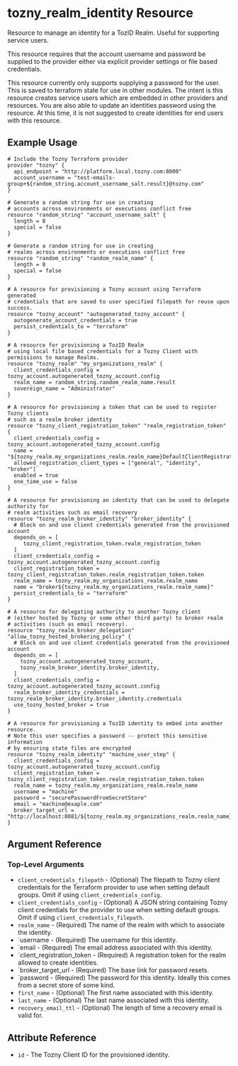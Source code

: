 # tozny_realm_identity Resource

Resource to manage an identity for a TozID Realm. Useful for supporting service users.

This resource requires that the account username and password be supplied to the provider either via explicit provider settings or file based credentials.

This resource currently only supports supplying a password for the user. This is saved to terraform state for use in other modules. The intent is this resource creates service
users which are embedded in other providers and resources. You are also able to update an identities password using the resource. At this time, it is not suggested to create identities for end users with this resource.

## Example Usage

```hcl
# Include the Tozny Terraform provider
provider "tozny" {
  api_endpoint = "http://platform.local.tozny.com:8000"
  account_username = "test-emails-group+${random_string.account_username_salt.result}@tozny.com"
}

# Generate a random string for use in creating
# accounts across environments or executions conflict free
resource "random_string" "account_username_salt" {
  length = 8
  special = false
}

# Generate a random string for use in creating
# realms across environments or executions conflict free
resource "random_string" "random_realm_name" {
  length = 8
  special = false
}

# A resource for provisioning a Tozny account using Terraform generated
# credentials that are saved to user specified filepath for reuse upon success.
resource "tozny_account" "autogenerated_tozny_account" {
  autogenerate_account_credentials = true
  persist_credentials_to = "terraform"
}

# A resource for provisioning a TozID Realm
# using local file based credentials for a Tozny Client with permissions to manage Realms.
resource "tozny_realm" "my_organizations_realm" {
  client_credentials_config = tozny_account.autogenerated_tozny_account.config
  realm_name = random_string.random_realm_name.result
  sovereign_name = "Administrator"
}

# A resource for provisioning a token that can be used to register Tozny clients
# such as a realm broker identity
resource "tozny_client_registration_token" "realm_registration_token" {
  client_credentials_config = tozny_account.autogenerated_tozny_account.config
  name = "${tozny_realm.my_organizations_realm.realm_name}DefaultClientRegistrationToken"
  allowed_registration_client_types = ["general", "identity", "broker"]
  enabled = true
  one_time_use = false
}

# A resource for provisioning an identity that can be used to delegate authority for
# realm activities such as email recovery
resource "tozny_realm_broker_identity" "broker_identity" {
  # Block on and use client credentials generated from the provisioned account
  depends_on = [
     tozny_client_registration_token.realm_registration_token
  ]
  client_credentials_config = tozny_account.autogenerated_tozny_account.config
  client_registration_token = tozny_client_registration_token.realm_registration_token.token
  realm_name = tozny_realm.my_organizations_realm.realm_name
  name = "broker${tozny_realm.my_organizations_realm.realm_name}"
  persist_credentials_to = "terraform"
}

# A resource for delegating authority to another Tozny client
# (either hosted by Tozny or some other third party) to broker realm
# activities (such as email recovery).
resource "tozny_realm_broker_delegation" "allow_tozny_hosted_brokering_policy" {
  # Block on and use client credentials generated from the provisioned account
  depends_on = [
    tozny_account.autogenerated_tozny_account,
    tozny_realm_broker_identity.broker_identity,
  ]
  client_credentials_config = tozny_account.autogenerated_tozny_account.config
  realm_broker_identity_credentials = tozny_realm_broker_identity.broker_identity.credentials
  use_tozny_hosted_broker = true
}

# A resource for provisioning a TozID identity to embed into another resource.
# Note this user specifies a password -- protect this sensitive information
# by ensuring state files are encrypted
resource "tozny_realm_identity" "machine_user_step" {
  client_credentials_config = tozny_account.autogenerated_tozny_account.config
  client_registration_token = tozny_client_registration_token.realm_registration_token.token
  realm_name = tozny_realm.my_organizations_realm.realm_name
  username = "machine"
  password = "securePasswordFromSecretStore"
  email = "machine@exaple.com"
  broker_target_url = "http://localhost:8081/${tozny_realm.my_organizations_realm.realm_name}/recover"
}
```

## Argument Reference

### Top-Level Arguments

- `client_credentials_filepath` - (Optional) The filepath to Tozny client credentials for the Terraform provider to use when setting default groups. Omit if using `client_credentials_config`.
- `client_credentials_config` - (Optional) A JSON string containing Tozny client credentials for the provider to use when setting default groups. Omit if using `client_credentials_filepath`.
- `realm_name` - (Required) The name of the realm with which to associate the identity.
- `username - (Required) The username for this identity.
- `email - (Required) The email address associated with this identity.
- `client_registration_token - (Required) A registration token for the realm allowed to create identities.
- `broker_target_url - (Required) The base link for password resets.
- `password - (Required) The password for this identity. Ideally this comes from a secret store of some kind.
- `first_name` - (Optional) The first name associated with this identity.
- `last_name` - (Optional) The last name associated with this identity.
- `recovery_email_ttl` - (Optional) The length of time a recovery email is valid for.

## Attribute Reference

- `id` - The Tozny Client ID for the provisioned identity.
